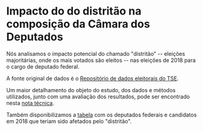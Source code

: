 # Impacto do do distritão na composição da Câmara dos Deputados

Nós analisamos o impacto potencial do chamado "distritão" -- eleições majoritárias, onde os mais votados são eleitos --
nas eleições de 2018 para o cargo de deputado federal.

A fonte original de dados é o [Repositório de dados eleitorais do TSE](https://www.tse.jus.br/eleicoes/estatisticas/repositorio-de-dados-eleitorais-1).

Um maior detalhamento do objeto do estudo, dos dados e métodos utilizados, junto com uma avaliação dos resultados, pode ser encontrado nesta
[nota técnica](http://dados.movimentoacredito.org/notas_tecnicas/Nota_Tecnica_Impactos_do_distritao.pdf).

Também disponibilizamos a
[tabela](https://docs.google.com/spreadsheets/d/1Py8W6R2XpWVX68XE0Tgjm7ekXlinA-v_sQisYAZuiLY)
com os deputados federais e candidatos em 2018 que teriam sido afetados pelo "distritão".